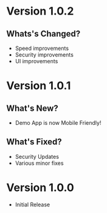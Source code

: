 # Version 1.0.2
## Whats's Changed?
- Speed improvements
- Security improvements
- UI improvements

# Version 1.0.1
## What's New?
- Demo App is now Mobile Friendly!

## What's Fixed?
- Security Updates
- Various minor fixes

# Version 1.0.0
- Initial Release